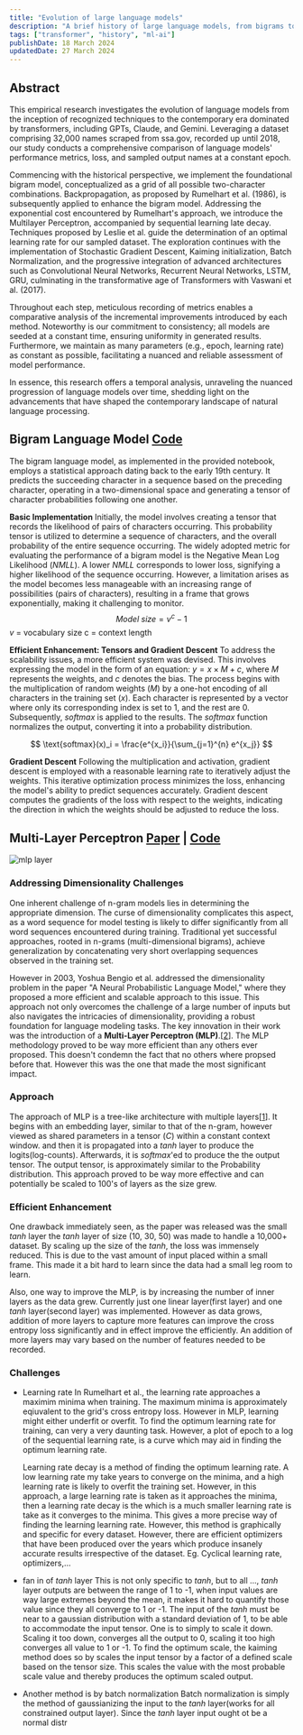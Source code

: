 ```yaml
---
title: "Evolution of large language models"
description: "A brief history of large language models, from bigrams to transformers"
tags: ["transformer", "history", "ml-ai"]
publishDate: 18 March 2024
updatedDate: 27 March 2024
---
```


## Abstract

This empirical research investigates the evolution of language models from the inception of recognized techniques to the contemporary era dominated by transformers, including GPTs, Claude, and Gemini. Leveraging a dataset comprising 32,000 names scraped from ssa.gov, recorded up until 2018, our study conducts a comprehensive comparison of language models' performance metrics, loss, and sampled output names at a constant epoch.

Commencing with the historical perspective, we implement the foundational bigram model, conceptualized as a grid of all possible two-character combinations. Backpropagation, as proposed by Rumelhart et al. (1986), is subsequently applied to enhance the bigram model. Addressing the exponential cost encountered by Rumelhart's approach, we introduce the Multilayer Perceptron, accompanied by sequential learning late decay. Techniques proposed by Leslie et al. guide the determination of an optimal learning rate for our sampled dataset. The exploration continues with the implementation of Stochastic Gradient Descent, Kaiming initialization, Batch Normalization, and the progressive integration of advanced architectures such as Convolutional Neural Networks, Recurrent Neural Networks, LSTM, GRU, culminating in the transformative age of Transformers with Vaswani et al. (2017).

Throughout each step, meticulous recording of metrics enables a comparative analysis of the incremental improvements introduced by each method. Noteworthy is our commitment to consistency; all models are seeded at a constant time, ensuring uniformity in generated results. Furthermore, we maintain as many parameters (e.g., epoch, learning rate) as constant as possible, facilitating a nuanced and reliable assessment of model performance.

In essence, this research offers a temporal analysis, unraveling the nuanced progression of language models over time, shedding light on the advancements that have shaped the contemporary landscape of natural language processing.

## **Bigram Language Model** [Code](https://github.com/amar-jay/karparthy/blob/main/makemore/bigram.ipynb)

The bigram language model, as implemented in the provided notebook, employs a statistical approach dating back to the early 19th century. It predicts the succeeding character in a sequence based on the preceding character, operating in a two-dimensional space and generating a tensor of character probabilities following one another.

**Basic Implementation**
Initially, the model involves creating a tensor that records the likelihood of pairs of characters occurring. This probability tensor is utilized to determine a sequence of characters, and the overall probability of the entire sequence occurring. The widely adopted metric for evaluating the performance of a bigram model is the Negative Mean Log Likelihood ($NMLL$). A lower $NMLL$ corresponds to lower loss, signifying a higher likelihood of the sequence occurring. However, a limitation arises as the model becomes less manageable with an increasing range of possibilities (pairs of characters), resulting in a frame that grows exponentially, making it challenging to monitor.
$$ Model\ size = v^c - 1$$
$v$ = vocabulary size
c = context length

**Efficient Enhancement: Tensors and Gradient Descent**
To address the scalability issues, a more efficient system was devised. This involves expressing the model in the form of an equation: $y=x \times M + c$, where $M$ represents the weights, and $c$ denotes the bias. The process begins with the multiplication of random weights $(M)$ by a one-hot encoding of all characters in the training set $(x)$. Each character is represented by a vector where only its corresponding index is set to 1, and the rest are 0. Subsequently, $softmax$ is applied to the results. The $softmax$ function normalizes the output, converting it into a probability distribution.

$$
\text{softmax}(x)_i = \frac{e^{x_i}}{\sum_{j=1}^{n} e^{x_j}}
$$

**Gradient Descent**
Following the multiplication and activation, gradient descent is employed with a reasonable learning rate to iteratively adjust the weights. This iterative optimization process minimizes the loss, enhancing the model's ability to predict sequences accurately. Gradient descent computes the gradients of the loss with respect to the weights, indicating the direction in which the weights should be adjusted to reduce the loss.

## Multi-Layer Perceptron [Paper](https://www.jmlr.org/papers/volume3/bengio03a/bengio03a.pdf) | [Code](https://github.com/amar-jay/karparthy/blob/main/makemore/mlp.ipynb)

![mlp layer](https://www.researchgate.net/publication/353791233/figure/fig1/AS:1055105411477505@1628568141028/Classic-feed-forward-neural-network-language-model-Bengio-et-al-2003.ppm)

### Addressing Dimensionality Challenges

One inherent challenge of n-gram models lies in determining the appropriate dimension. The curse of dimensionality complicates this aspect, as a word sequence for model testing is likely to differ significantly from all word sequences encountered during training. Traditional yet successful approaches, rooted in n-grams (multi-dimensional bigrams), achieve generalization by concatenating very short overlapping sequences observed in the training set.

However in 2003, Yoshua Bengio et al. addressed the dimensionality problem in the paper "A Neural Probabilistic Language Model," where they proposed a more efficient and scalable approach to this issue. This approach not only overcomes the challenge of a large number of inputs but also navigates the intricacies of dimensionality, providing a robust foundation for language modeling tasks. The key innovation in their work was the introduction of a **Multi-Layer Perceptron (MLP)**.\[[2](#references)\]. The MLP methodology proved to be way more efficient than any others ever proposed. This doesn't condemn the fact that no others where propsed before that. However this was the one that made the most significant impact.

### Approach

The approach of MLP is a tree-like architecture with multiple layers\[[1](#mlp-references)\]. It begins with an embedding layer, similar to that of the n-gram, however viewed as shared parameters in a tensor ($C$) within a constant context window. and then it is propagated into a $tanh$ layer to produce the logits(log-counts). Afterwards, it is $softmax$'ed to produce the the output tensor. The output tensor, is approximately similar to the Probability distribution. This approach proved to be way more effective and can potentially be scaled to 100's of layers as the size grew.

### Efficient Enhancement

One drawback immediately seen, as the paper was released was the small $tanh$ layer the $tanh$ layer of size (10, 30, 50) was made to handle a 10,000+ dataset. By scaling up the size of the $tanh$, the loss was immensely reduced. This is due to the vast amount of input placed within a small frame. This made it a bit hard to learn since the data had a small leg room to learn.

Also, one way to improve the MLP, is by increasing the number of inner layers as the data grew. Currently just one linear layer(first layer) and one $tanh$ layer(second layer) was implemented. However as data grows, addition of more layers to capture more features can improve the cross entropy loss significantly and in effect improve the efficiently. An addition of more layers may vary based on the number of features needed to be recorded.

### Challenges

- Learning rate
  In Rumelhart et al., the learning rate approaches a maximim minima when training. The maximum minima is approximately eqiuvalent to the grid's cross entropy loss. However in MLP, learning might either underfit or overfit. To find the optimum learning rate for training, can very a very daunting task. However, a plot of epoch to a log of the sequential learning rate, is a curve which may aid in finding the optimum learning rate.

  Learning rate decay is a method of finding the optimum learning rate. A low learning rate my take years to converge on the minima, and a high learning rate is likely to overfit the training set. However, in this approach, a large learning rate is taken as it approaches the minima, then a learning rate decay is the which is a much smaller learning rate is take as it converges to the minima. This gives a more precise way of finding the learning learning rate. However, this method is graphically and specific for every dataset. However, there are efficient optimizers that have been produced over the years which produce insanely accurate results irrespective of the dataset. Eg. Cyclical learning rate, optimizers,...

- fan in of $tanh$ layer
  This is not only specific to $tanh$, but to all ..., $tanh$ layer outputs are between the range of 1 to -1, when input values are way large extremes beyond the mean, it makes it hard to quantify those value since they all converge to 1 or -1. The input of the $tanh$ must be near to a gaussian distribution with a standard deviation of 1, to be able to accommodate the input tensor. One is to simply to scale it down. Scaling it too down, converges all the output to 0, scaling it too high converges all value to 1 or -1. To find the optimum scale, the kaiming method does so by scales the input tensor by a factor of a defined scale based on the tensor size. This scales the value with the most probable scale value and thereby produces the optimum scaled output.
- Another method is by batch normalization
  Batch normalization is simply the method of gaussianizing the input to the $tanh$ layer(works for all constrained output layer). Since the $tanh$ layer input ought ot be a normal distr
